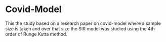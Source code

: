 # Covid-Model
This the study based on a research paper on covid-model where a sample size is taken and over that size the SIR model was studied using the 4th order of Runge Kutta method.
